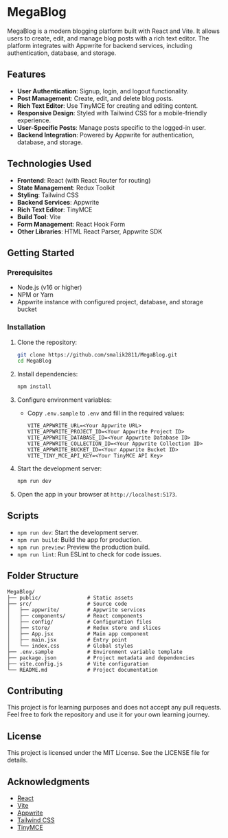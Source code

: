 # MegaBlog

MegaBlog is a modern blogging platform built with React and Vite. It allows users to create, edit, and manage blog posts with a rich text editor. The platform integrates with Appwrite for backend services, including authentication, database, and storage.

## Features

-   **User Authentication**: Signup, login, and logout functionality.
-   **Post Management**: Create, edit, and delete blog posts.
-   **Rich Text Editor**: Use TinyMCE for creating and editing content.
-   **Responsive Design**: Styled with Tailwind CSS for a mobile-friendly experience.
-   **User-Specific Posts**: Manage posts specific to the logged-in user.
-   **Backend Integration**: Powered by Appwrite for authentication, database, and storage.

## Technologies Used

-   **Frontend**: React (with React Router for routing)
-   **State Management**: Redux Toolkit
-   **Styling**: Tailwind CSS
-   **Backend Services**: Appwrite
-   **Rich Text Editor**: TinyMCE
-   **Build Tool**: Vite
-   **Form Management**: React Hook Form
-   **Other Libraries**: HTML React Parser, Appwrite SDK

## Getting Started

### Prerequisites

-   Node.js (v16 or higher)
-   NPM or Yarn
-   Appwrite instance with configured project, database, and storage bucket

### Installation

1. Clone the repository:

    ```bash
    git clone https://github.com/smalik2811/MegaBlog.git
    cd MegaBlog
    ```

2. Install dependencies:

    ```bash
    npm install
    ```

3. Configure environment variables:

    - Copy `.env.sample` to `.env` and fill in the required values:
        ```env
        VITE_APPWRITE_URL=<Your Appwrite URL>
        VITE_APPWRITE_PROJECT_ID=<Your Appwrite Project ID>
        VITE_APPWRITE_DATABASE_ID=<Your Appwrite Database ID>
        VITE_APPWRITE_COLLECTION_ID=<Your Appwrite Collection ID>
        VITE_APPWRITE_BUCKET_ID=<Your Appwrite Bucket ID>
        VITE_TINY_MCE_API_KEY=<Your TinyMCE API Key>
        ```

4. Start the development server:

    ```bash
    npm run dev
    ```

5. Open the app in your browser at `http://localhost:5173`.

## Scripts

-   `npm run dev`: Start the development server.
-   `npm run build`: Build the app for production.
-   `npm run preview`: Preview the production build.
-   `npm run lint`: Run ESLint to check for code issues.

## Folder Structure

```
MegaBlog/
├── public/               # Static assets
├── src/                  # Source code
│   ├── appwrite/         # Appwrite services
│   ├── components/       # React components
│   ├── config/           # Configuration files
│   ├── store/            # Redux store and slices
│   ├── App.jsx           # Main app component
│   ├── main.jsx          # Entry point
│   └── index.css         # Global styles
├── .env.sample           # Environment variable template
├── package.json          # Project metadata and dependencies
├── vite.config.js        # Vite configuration
└── README.md             # Project documentation
```

## Contributing

This project is for learning purposes and does not accept any pull requests. Feel free to fork the repository and use it for your own learning journey.

## License

This project is licensed under the MIT License. See the LICENSE file for details.

## Acknowledgments

-   [React](https://reactjs.org/)
-   [Vite](https://vitejs.dev/)
-   [Appwrite](https://appwrite.io/)
-   [Tailwind CSS](https://tailwindcss.com/)
-   [TinyMCE](https://www.tiny.cloud/)
